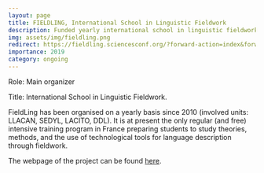 ```yaml
---
layout: page
title: FIELDLING, International School in Linguistic Fieldwork
description: Funded yearly international school in linguistic fieldwork (2010 - ongoing), Co-organizer.
img: assets/img/fieldling.png
redirect: https://fieldling.sciencesconf.org/?forward-action=index&forward-controller=index&lang=en
importance: 2019
category: ongoing
---
```


Role: Main organizer

Title: International School in Linguistic Fieldwork.

FieldLing has been organised on a yearly basis since 2010 (involved units: LLACAN, SEDYL, LACITO, DDL). It is at present the only regular (and free) intensive training program in France preparing students to study theories, methods, and the use of technological tools for language description through fieldwork.

The webpage of the project can be found [here](https://fieldling.sciencesconf.org/?forward-action=index&forward-controller=index&lang=en).


